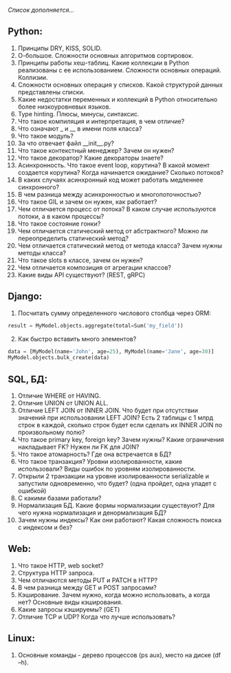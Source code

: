 *Список дополняется...*
## Python:

1.	Принципы DRY, KISS, SOLID.
2.	О-большое. Сложности основных алгоритмов сортировок. 
3.	Принципы работы хеш-таблиц. Какие коллекции в Python реализованы с ее использованием. Сложности основных операций. Коллизии.
4.	Сложности основных операция у списков. Какой структурой данных представлены списки.
5.	Какие недостатки переменных и коллекций в Python относительно более низкоуровневых языков.
6.	Type hinting. Плюсы, минусы, синтаксис.
7.	Что такое компиляция и интерпретация, в чем отличие?
8.	Что означают _ и __ в имени поля класса?
9.	Что такое модуль?
10.	За что отвечает файл \_\_init__.py? 
11.	Что такое контекстный менеджер? Зачем он нужен?
12.	Что такое декоратор? Какие декораторы знаете?
13.	Асинхронность. Что такое event loop, корутина? В какой момент создается корутина? Когда начинается ожидание? Сколько потоков?
14.	В каких случаях асинхронный код может работать медленнее синхронного?
15.	В чем разница между асинхронностью и многопоточностью?
16.	Что такое GIL и зачем он нужен, как работает?
17.	Чем отличается процесс от потока? В каком случае используются потоки, а в каком процессы?
18.	Что такое состояние гонки? 
19.	Чем отличается статический метод от абстрактного? Можно ли переопределить статический метод?
20.	Чем отличается статический метод от метода класса? Зачем нужны методы класса?
21.	Что такое slots в классе, зачем он нужен?
22.	Чем отличается композиция от агрегации классов?
23.	Какие виды API существуют? (REST, gRPC)

## Django:

1.	Посчитать сумму определенного числового столбца через ORM: 
 ```python
result = MyModel.objects.aggregate(total=Sum('my_field')) 
```
2.	Как быстро вставить много элементов? 
 ```python
data = [MyModel(name='John', age=25), MyModel(name='Jane', age=30)]
MyModel.objects.bulk_create(data)
 ```
## SQL, БД:
1.	Отличие WHERE от HAVING.
2.	Отличие UNION от UNION ALL.
3.	Отличие LEFT JOIN от INNER JOIN. Что будет при отсутствии значений при использовании LEFT JOIN? Есть 2 таблицы с 1 млрд строк в каждой, сколько строк будет если сделать их INNER JOIN по произвольному полю?
4.	Что такое primary key, foreign key? Зачем нужны? Какие ограничения накладывает FK? Нужен ли FK для JOIN?
5.	Что такое атомарность? Где она встречается в БД?
6.	Что такое транзакция? Уровни изолированности, какие использовали? Виды ошибок по уровням изолированности.
7.	Открыли 2 транзакции на уровне изолированности serializable и запустили одновременно, что будет? (одна пройдет, одна упадет с ошибкой)
8.	С какими базами работали?
9.	Нормализация БД. Какие формы нормализации существуют? Для чего нужна нормализация и денормализация БД?
10.	Зачем нужны индексы? Как они работают? Какая сложность поиска с индексом и без?


## Web:
1.	Что такое HTTP, web socket?
2.	Структура HTTP запроса.
3.	Чем отличаются методы PUT и PATCH в HTTP?
4.	В чем разница между GET и POST запросами? 
5.	Кэширование. Зачем нужно, когда можно использовать, а когда нет? Основные виды кэширования.
6.	Какие запросы кэшируемы? (GET)
7.	Отличие TCP и UDP? Когда что лучше использовать?

## Linux:
1.	Основные команды - дерево процессов (ps aux), место на диске (df –h). 




